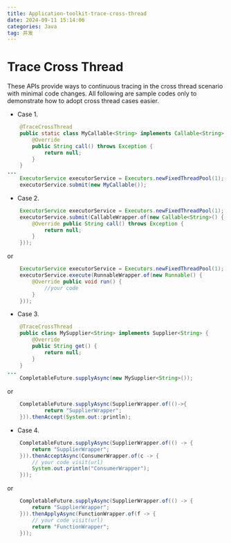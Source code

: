 ```yaml
---
title: Application-toolkit-trace-cross-thread
date: 2024-09-11 15:14:06
categories: Java
tag: 并发
---
```

# Trace Cross Thread
These APIs provide ways to continuous tracing in the cross thread scenario with minimal code changes.
All following are sample codes only to demonstrate how to adopt cross thread cases easier.

* Case 1.
```java
    @TraceCrossThread
    public static class MyCallable<String> implements Callable<String> {
        @Override
        public String call() throws Exception {
            return null;
        }
    }
...
    ExecutorService executorService = Executors.newFixedThreadPool(1);
    executorService.submit(new MyCallable());
```
* Case 2.
```java
    ExecutorService executorService = Executors.newFixedThreadPool(1);
    executorService.submit(CallableWrapper.of(new Callable<String>() {
        @Override public String call() throws Exception {
            return null;
        }
    }));
```
or
```java
    ExecutorService executorService = Executors.newFixedThreadPool(1);
    executorService.execute(RunnableWrapper.of(new Runnable() {
        @Override public void run() {
            //your code
        }
    }));
```
* Case 3.
```java
    @TraceCrossThread
    public class MySupplier<String> implements Supplier<String> {
        @Override
        public String get() {
            return null;
        }
    }
...
    CompletableFuture.supplyAsync(new MySupplier<String>());
```
or
```java
    CompletableFuture.supplyAsync(SupplierWrapper.of(()->{
            return "SupplierWrapper";
    })).thenAccept(System.out::println);
```
* Case 4.
```java
    CompletableFuture.supplyAsync(SupplierWrapper.of(() -> {
        return "SupplierWrapper";
    })).thenAcceptAsync(ConsumerWrapper.of(c -> {
        // your code visit(url)
        System.out.println("ConsumerWrapper");
    }));
```
or
```java
    CompletableFuture.supplyAsync(SupplierWrapper.of(() -> {
        return "SupplierWrapper";
    })).thenApplyAsync(FunctionWrapper.of(f -> {
        // your code visit(url)
        return "FunctionWrapper";
    }));
```



